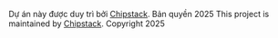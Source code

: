 Dự án này được duy trì bởi [Chipstack](https://chipstack.vn). Bản quyền 2025
This project is maintained by [Chipstack](https://chipstack.vn). Copyright 2025

